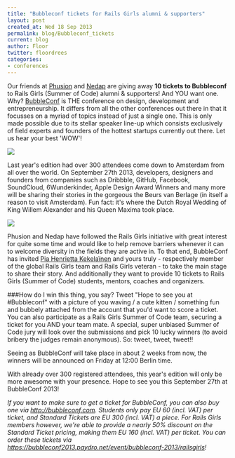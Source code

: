 ```yaml
---
title: "Bubbleconf tickets for Rails Girls alumni & supporters"
layout: post
created_at: Wed 18 Sep 2013
permalink: blog/Bubbleconf_tickets
current: blog
author: Floor
twitter: floordrees
categories:
- conferences
---
```


Our friends at [Phusion](http://phusion.nl/) and [Nedap](http://www.nedap.com/nl/) are giving away **10 tickets to Bubbleconf** to Rails Girls (Summer of Code) alumni & supporters! And YOU want one. Why? [BubbleConf](http://www.bubbleconf.com/) is THE conference on design, development and entrepreneurship. It differs from all the
other conferences out there in that it focusses on a myriad of topics instead of just a single one. This
is only made possible due to its stellar speaker line-up which consists exclusively of field experts and
founders of the hottest startups currently out there. Let us hear your best 'WOW'! 

<img src="https://f.cloud.github.com/assets/1711357/1164536/df5f33de-2059-11e3-8717-14ed30bb3469.png" />

Last year's edition had over 300 attendees come down to Amsterdam from all over the world. On September 27th 2013, developers, designers and founders from companies such as Dribbble, GitHub, Facebook,
SoundCloud, 6Wunderkinder, Apple Design Award Winners and many more will be sharing their stories in the gorgeous the Beurs van Berlage (in itself a reason to visit Amsterdam). Fun fact: it's where the Dutch Royal Wedding of King Willem Alexander and his Queen Maxima took place. 

<img src="https://f.cloud.github.com/assets/1711357/1164534/dab8bd32-2059-11e3-99d9-70a6ea9f0c07.png" />

Phusion and Nedap have followed the Rails Girls initiative with great interest for quite some time
and would like to help remove barriers whenever it can to welcome diversity in the fields they are active in.
To that end, BubbleConf has invited [Pia Henrietta Kekelaïnen](http://www.twitter.com/PHenriettaK) and yours truly - respectively member of the global Rails Girls team and Rails Girls veteran - to take the main stage to share their story. And additionally they want to provide 10 tickets to Rails Girls (Summer of Code) students, mentors, coaches and organizers. 

###How do I win this thing, you say?
Tweet "Hope to see you at #Bubbleconf" with a picture of you waving / a cute kitten / something fun and bubbely attached from the account that you'd want to score a ticket. You can also participate as a Rails Girls Summer of Code team, securing a ticket for you AND your team mate. A special, super unbiased Summer of Code jury will look over the submissions and pick 10 lucky winners (to avoid bribery the judges remain anonymous). So: tweet, tweet, tweet!!

Seeing as BubbleConf will take place in about 2 weeks from now, the winners will be announced on Friday at 12:00 Berlin time. 

With already over 300 registered attendees, this year's edition will only be more awesome with your presence. Hope to see you this September 27th at BubbleConf 2013!

*If you want to make sure to get a ticket for BubbleConf, you can also buy one via http://bubbleconf.com. Students only pay EU 60 (incl. VAT) per ticket, and Standard Tickets are EU 300 (incl. VAT) a piece. For Rails Girls members however, we're able to provide a nearly 50% discount on the Standard Ticket pricing, making them EU 160 (incl. VAT) per ticket. You can order these tickets via https://bubbleconf2013.paydro.net/event/bubbleconf-2013/railsgirls!*

